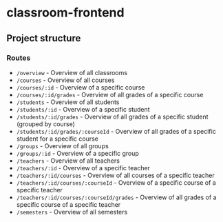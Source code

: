 # classroom-frontend

## Project structure

### Routes

-   `/overview` - Overview of all classrooms
-   `/courses` - Overview of all courses
-   `/courses/:id` - Overview of a specific course
-   `/courses/:id/grades` - Overview of all grades of a specific course
-   `/students` - Overview of all students
-   `/students/:id` - Overview of a specific student
-   `/students/:id/grades` - Overview of all grades of a specific student (grouped by course)
-   `/students/:id/grades/:courseId` - Overview of all grades of a specific student for a specific course
-   `/groups` - Overview of all groups
-   `/groups/:id` - Overview of a specific group
-   `/teachers` - Overview of all teachers
-   `/teachers/:id` - Overview of a specific teacher
-   `/teachers/:id/courses` - Overview of all courses of a specific teacher
-   `/teachers/:id/courses/:courseId` - Overview of a specific course of a specific teacher
-   `/teachers/:id/courses/:courseId/grades` - Overview of all grades of a specific course of a specific teacher
-   `/semesters` - Overview of all semesters

